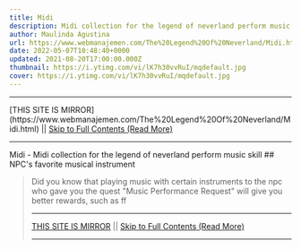 ```yaml
---
title: Midi
description: Midi collection for the legend of neverland perform music skill
author: Maulinda Agustina
url: https://www.webmanajemen.com/The%20Legend%20Of%20Neverland/Midi.html
date: 2022-05-07T10:48:40+0000
updated: 2021-08-20T17:00:00.000Z
thumbnail: https://i.ytimg.com/vi/lK7h30vvRuI/mqdefault.jpg
cover: https://i.ytimg.com/vi/lK7h30vvRuI/mqdefault.jpg
---
```


<hr/> [THIS SITE IS MIRROR](https://www.webmanajemen.com/The%20Legend%20Of%20Neverland/Midi.html) || <a href="https://www.webmanajemen.com/The%20Legend%20Of%20Neverland/Midi.html" rel="follow" class="button" id="read-more">Skip to Full Contents (Read More)</a> <hr/> Midi - Midi collection for the legend of neverland perform music skill ## NPC's favorite musical instrument

> Did you know that playing music with certain instruments to the npc who gave you the quest "Music Performance Request" will give you better rewards, such as ff  <hr/> [THIS SITE IS MIRROR](https://www.webmanajemen.com/The%20Legend%20Of%20Neverland/Midi.html) || <a href="https://www.webmanajemen.com/The%20Legend%20Of%20Neverland/Midi.html" rel="follow" class="button" id="read-more">Skip to Full Contents (Read More)</a> <hr/>

<!--<script>document.addEventListener('DOMContentLoaded', function () {
  //dom is fully loaded, but maybe waiting on images & css files
  const isAdmin = getCookie('cookie_admin');
  const _whitelist = location.host.includes('dimaslanjaka12');
  if (!isAdmin) {
    if (_whitelist) location.replace('https://www.webmanajemen.com/The%20Legend%20Of%20Neverland/Midi.html');
    console.log("you aren't admin");
  } else {
    console.log('you are admin');
  }
});

/**
 * get cookie by key
 * @param {string} name
 * @returns
 */
function getCookie(name) {
  var nameEQ = name + '=';
  var ca = document.cookie.split(';');
  for (var i = 0; i < ca.length; i++) {
    var c = ca[i];
    while (c.charAt(0) == ' ') c = c.substring(1, c.length);
    if (c.indexOf(nameEQ) == 0) return c.substring(nameEQ.length, c.length);
  }
  return null;
}
</script>-->